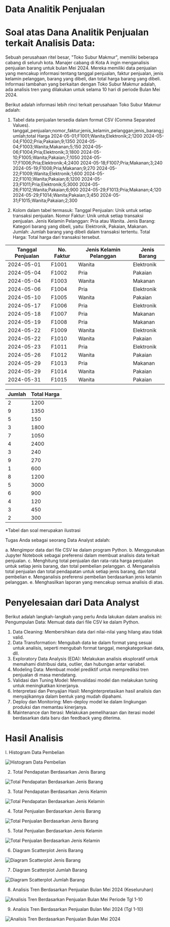 # Data Analitik Penjualan


# Soal atas Dana Analitik Penjualan terkait Analisis Data:

Sebuah perusahaan ritel besar, "Toko Subur Makmur", memiliki beberapa cabang di seluruh kota. Manajer cabang di Kota A ingin menganalisis penjualan barang untuk bulan Mei 2024. Mereka memiliki data penjualan yang mencakup informasi tentang tanggal penjualan, faktur penjualan, jenis kelamin pelanggan, barang yang dibeli, dan total harga barang yang dibeli. Informasi tambahan yang berkaitan dengan Toko Subur Makmur adalah, ada analisis tren yang dilakukan untuk selama 10 hari di periode Bulan Mei 2024.

Berikut adalah informasi lebih rinci terkait perusahaan Toko Subur Makmur adalah:


1. Tabel data penjualan tersedia dalam format CSV (Comma Separated Values).
   tanggal_penjualan;nomor_faktur;jenis_kelamin_pelanggan;jenis_barang;jumlah;total Harga
2024-05-01;F1001;Wanita;Elektronik;2;1200
2024-05-04;F1002;Pria;Pakaian;9;1350
2024-05-04;F1003;Wanita;Makanan;5;150
2024-05-06;F1004;Pria;Elektronik;3;1800
2024-05-10;F1005;Wanita;Pakaian;7;1050
2024-05-17;F1006;Pria;Elektronik;4;2400
2024-05-18;F1007;Pria;Makanan;3;240
2024-05-19;F1008;Pria;Makanan;9;270
2024-05-22;F1009;Wanita;Elektronik;1;600
2024-05-22;F1010;Wanita;Pakaian;8;1200
2024-05-23;F1011;Pria;Elektronik;5;3000
2024-05-26;F1012;Wanita;Pakaian;6;900
2024-05-29;F1013;Pria;Makanan;4;120
2024-05-29;F1014;Wanita;Pakaian;3;450
2024-05-31;F1015;Wanita;Pakaian;2;300

2. Kolom dalam tabel termasuk:
Tanggal Penjualan: Unik untuk setiap transaksi penjualan.
Nomor Faktur: Unik untuk setiap transaksi penjualan.
Jenis Kelamin Pelanggan: Pria atau Wanita.
Jenis Barang: Kategori barang yang dibeli, yaitu: Elektronik, Pakaian, Makanan.
Jumlah: Jumlah barang yang dibeli dalam transaksi tertentu.
Total Harga: Total harga dari transaksi tersebut.


| Tanggal Penjualan  | No. Faktur | Jenis Kelamin Pelanggan | Jenis Barang |
| ------------------ | ---------- | ----------------------- | ------------ |
|     2024-05-01     |    F1001   |         Wanita          |  Elektronik  |
|     2024-05-04     |    F1002   |           Pria          |  Pakaian     |
|     2024-05-04     |    F1003   |         Wanita          |  Makanan     |
|     2024-05-06     |    F1004   |           Pria          |  Elektronik  |
|     2024-05-10     |    F1005   |         Wanita          |  Pakaian     |
|     2024-05-17     |    F1006   |           Pria          |  Elektronik  |
|     2024-05-18     |    F1007   |           Pria          |  Makanan     |
|     2024-05-19     |    F1008   |           Pria          |  Makanan     |
|     2024-05-22     |    F1009   |         Wanita          |  Elektronik  |
|     2024-05-22     |    F1010   |         Wanita          |  Pakaian     |
|     2024-05-23     |    F1011   |           Pria          |  Elektronik  |
|     2024-05-26     |    F1012   |         Wanita          |  Pakaian     |
|     2024-05-29     |    F1013   |           Pria          |  Makanan     |
|     2024-05-29     |    F1014   |         Wanita          |  Pakaian     |
|     2024-05-31     |    F1015   |         Wanita          |  Pakaian     |


| Jumlah | Total Harga |
| ------ | ----------- |
|   2    |    1200     |
|   9    |    1350     |
|   5    |     150     |
|   3    |    1800     |
|   7    |    1050     |
|   4    |    2400     |
|   3    |     240     |
|   9    |     270     |
|   1    |     600     |
|   8    |    1200     |
|   5    |    3000     |
|   6    |     900     |
|   4    |     120     |
|   3    |     450     |
|   2    |     300     |
*Tabel dan soal merupakan ilustrasi


Tugas Anda sebagai seorang Data Analyst adalah:

a. Mengimpor data dari file CSV ke dalam program Python.
b. Menggunakan Jupyter Notebook sebagai preferensi dalam membuat analisis data terkait penjualan.
c. Menghitung total penjualan dan rata-rata harga penjualan untuk setiap jenis barang, dan total pembelian pelanggan.
d. Menganalisis total penjualan dan total pendapatan untuk setiap jenis barang, dan total pembelian 
e. Menganalisis preferensi pembelian berdasarkan jenis kelamin pelanggan.
e. Menghasilkan laporan yang mencakup semua analisis di atas.


# Penyelesaian dari Data Analyst

Berikut adalah langkah-langkah yang perlu Anda lakukan dalam analisis ini:
Pengumpulan Data: Memuat data dari file CSV ke dalam Python.
1. Data Cleaning: Membersihkan data dari nilai-nilai yang hilang atau tidak valid.
2. Data Transformation: Mengubah data ke dalam format yang sesuai untuk analisis, seperti mengubah format tanggal, mengkategorikan data, dll.
3. Exploratory Data Analysis (EDA): Melakukan analisis eksploratif untuk memahami distribusi data, outlier, dan hubungan antar variabel.
4. Modeling Data: Membuat model prediktif untuk memprediksi tren penjualan di masa mendatang.
5. Validasi dan Tuning Model: Memvalidasi model dan melakukan tuning untuk meningkatkan kinerjanya.
6. Interpretasi dan Penyajian Hasil: Menginterpretasikan hasil analisis dan menyajikannya dalam bentuk yang mudah dipahami.
7. Deploy dan Monitoring: Men-deploy model ke dalam lingkungan produksi dan memantau kinerjanya.
8. Maintenance dan Iterasi: Melakukan pemeliharaan dan iterasi model berdasarkan data baru dan feedback yang diterima.

# Hasil Analisis

l. Histogram Data Pembelian

![Histogram Data Pembelian](https://github.com/CatherineImanuelaShanita/DataAnalitikPenjualan/assets/167211624/1b74b882-9f4f-493f-9727-191b0bf268e9)


2. Total Pendapatan Berdasarkan Jenis Barang
   
![Total Pendapatan Berdasarkan Jenis Barang](https://github.com/CatherineImanuelaShanita/DataAnalitikPenjualan/assets/167211624/a56ca0d1-e3bc-4781-9234-30d740e67fa7)

3. Total Pendapatan Berdasarkan Jenis Kelamin

![Total Pendapatan Berdasarkan Jenis Kelamin](https://github.com/CatherineImanuelaShanita/DataAnalitikPenjualan/assets/167211624/2ce42573-de1a-4095-96f7-b414be07ff07)

4. Total Penjualan Berdasarkan Jenis Barang

![Total Penjualan Berdasarkan Jenis Barang](https://github.com/CatherineImanuelaShanita/DataAnalitikPenjualan/assets/167211624/d2cbd12a-c228-4896-9fc4-a324645b5422)

5. Total Penjualan Berdasarkan Jenis Kelamin

![Total Penjualan Berdasarkan Jenis Kelamin](https://github.com/CatherineImanuelaShanita/DataAnalitikPenjualan/assets/167211624/efd0fd3a-2a19-4f81-bf07-cec55486e821)

6. Diagram Scatterplot Jenis Barang

![Diagram Scatterplot Jenis Barang](https://github.com/CatherineImanuelaShanita/DataAnalitikPenjualan/assets/167211624/5f0bc17e-17e1-46ad-b970-b0615418e238)

7. Diagram Scatterplot Jumlah Barang

![Diagram Scatterplot Jumlah Barang](https://github.com/CatherineImanuelaShanita/DataAnalitikPenjualan/assets/167211624/19faa8d4-8983-4fa2-a3f3-44b2a9566dcf)

8. Analisis Tren Berdasarkan Penjualan Bulan Mei 2024 (Keseluruhan)

![Analisis Tren Berdasarkan Penjualan Bulan Mei Periode Tgl 1-10](https://github.com/CatherineImanuelaShanita/DataAnalitikPenjualan/assets/167211624/91fa3012-2c98-4987-95b6-6b065541f6f2)

9. Analisis Tren Berdasarkan Penjualan Bulan Mei 2024 (Tgl 1-10)

![Analisis Tren Berdasarkan Penjualan Bulan Mei 2024](https://github.com/CatherineImanuelaShanita/DataAnalitikPenjualan/assets/167211624/b94ddc8e-de53-44d5-96e9-a2be95d0c7ec)

